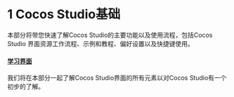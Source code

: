 # 1 Cocos Studio基础


本部分将带您快速了解Cocos Studio的主要功能以及使用流程，包括Cocos Studio 界面资源工作流程、示例和教程、偏好设置以及快捷键使用。

#### [学习界面](../interface/about/en.md)

我们将在本部分一起了解Cocos Studio界面的所有元素以对Cocos Studio有一个初步的了解。
